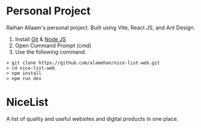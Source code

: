 # Personal Project
Raihan Allaam's personal project. Built using Vite, React JS, and Ant Design.

1. Install [Git](https://git-scm.com/) & [Node JS](https://nodejs.org/en)
2. Open Command Prompt (cmd)
3. Use the following command:

```
> git clone https://github.com/alamehan/nice-list-web.git
> cd nice-list-web
> npm install
> npm run dev
```

# NiceList
A list of quality and useful websites and digital products in one place.
